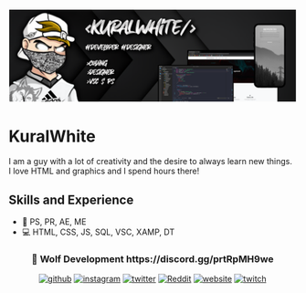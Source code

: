 ![Design and Development](https://github.com/KuralWhite/KuralWhite/blob/main/ban.png)

# KuralWhite
I am a guy with a lot of creativity and the desire to always learn new things. I love HTML and graphics
and I spend hours there!

## Skills and Experience
* 📱 PS, PR, AE, ME
* 💻 HTML, CSS, JS, SQL, VSC, XAMP, DT

<h3 align="center">🚀 Wolf Development https://discord.gg/prtRpMH9we </h3>

<p align="center"><a href="https://github.com/https://github.com/KuralWhite"><img src="https://camo.githubusercontent.com/bf4b11af389d1e0caf625c40c274ba71464727c43579e48f512112694888eb62/68747470733a2f2f63646e2e6a7364656c6976722e6e65742f6e706d2f73696d706c652d69636f6e7340332e302e312f69636f6e732f6769746875622e737667" alt="github" height="30" data-canonical-src="https://cdn.jsdelivr.net/npm/simple-icons@3.0.1/icons/github.svg" style="max-width: 100%;"></a>  <a href="https://www.instagram.com/kuralwhite/" rel="nofollow"><img src="https://camo.githubusercontent.com/aecaf87326884e8b0466bb799265a13fee7586246ebda3e066cb7fad82a1fd23/68747470733a2f2f63646e2e6a7364656c6976722e6e65742f6e706d2f73696d706c652d69636f6e7340332e302e312f69636f6e732f696e7374616772616d2e737667" alt="instagram" height="30" data-canonical-src="https://cdn.jsdelivr.net/npm/simple-icons@3.0.1/icons/instagram.svg" style="max-width: 100%;"></a>  <a href="https://twitter.com/Kuralwhite" rel="nofollow"><img src="https://camo.githubusercontent.com/c58e07fb34a45fd051183258b5860608dd86ac98dd151d0522e0575966082b88/68747470733a2f2f63646e2e6a7364656c6976722e6e65742f6e706d2f73696d706c652d69636f6e7340332e302e312f69636f6e732f747769747465722e737667" alt="twitter" height="30" data-canonical-src="https://cdn.jsdelivr.net/npm/simple-icons@3.0.1/icons/twitter.svg" style="max-width: 100%;"></a>  <a href="https://www.reddit.com/user/KuralWhite" rel="nofollow"><img src="https://camo.githubusercontent.com/2162bc9dfcd9866b5e076ee667878afec0a51265597d12f238612607f6104a4a/68747470733a2f2f63646e2e6a7364656c6976722e6e65742f6e706d2f73696d706c652d69636f6e7340332e302e312f69636f6e732f7265646469742e737667" alt="Reddit" height="30" data-canonical-src="https://cdn.jsdelivr.net/npm/simple-icons@3.0.1/icons/reddit.svg" style="max-width: 100%;"></a>  <a href="https://discord.gg/EP9apZgAVR" rel="nofollow"><img src="https://camo.githubusercontent.com/f2e89c2f8cca655cf69fffc7e21706a2f26cdfe8b72196f5c5e063eead1186a9/68747470733a2f2f63646e2e6a7364656c6976722e6e65742f6e706d2f73696d706c652d69636f6e7340332e302e312f69636f6e732f69636c6f75642e737667" alt="website" height="30" data-canonical-src="https://cdn.jsdelivr.net/npm/simple-icons@3.0.1/icons/icloud.svg" style="max-width: 100%;"></a>  <a href="https://www.twitch.tv/kuralwhite" rel="nofollow"><img src="https://camo.githubusercontent.com/71dc63007779b788e0693440c818a66e9f42e4cb1f9f8f08e60f8b522ba00e0e/68747470733a2f2f63646e2e6a7364656c6976722e6e65742f6e706d2f73696d706c652d69636f6e7340332e302e312f69636f6e732f7477697463682e737667" alt="twitch" height="30" data-canonical-src="https://cdn.jsdelivr.net/npm/simple-icons@3.0.1/icons/twitch.svg" style="max-width: 100%;"></a>  </p>
